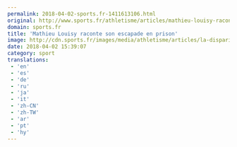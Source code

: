 ```yaml
---
permalink: 2018-04-02-sports.fr-1411613106.html
original: http://www.sports.fr/athletisme/articles/mathieu-louisy-raconte-son-escapade-en-prison-2127773
domain: sports.fr
title: 'Mathieu Louisy raconte son escapade en prison'
image: http://cdn.sports.fr/images/media/athletisme/articles/la-disparition-inquietante-d-un-jeune-athlete-a-las-vegas/mathieu-louisy/24596303-1-fre-FR/Mathieu-Louisy.jpg
date: 2018-04-02 15:39:07
category: sport
translations: 
 - 'en'
 - 'es'
 - 'de'
 - 'ru'
 - 'ja'
 - 'it'
 - 'zh-CN'
 - 'zh-TW'
 - 'ar'
 - 'pt'
 - 'hy'
---
```


